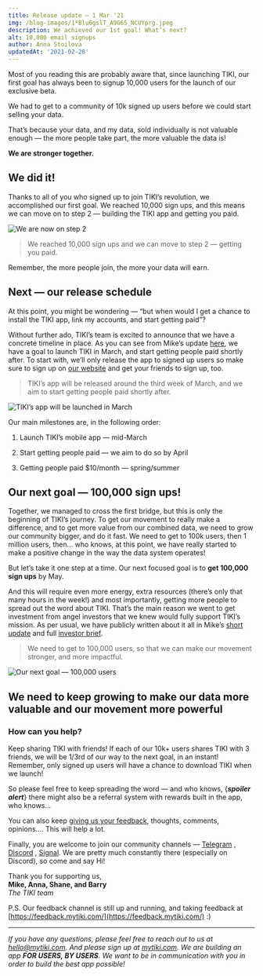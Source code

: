 ```yaml
---
title: Release update — 1 Mar ‘21
img: /blog-images/1*Blu6gslT_A9G6S_NCUYprg.jpeg
description: We achieved our 1st goal! What’s next?
alt: 10,000 email signups
author: Anna Stoilova
updatedAt: '2021-02-28'
---
```

Most of you reading this are probably aware that, since launching TIKI, our first goal has always been to signup 10,000
users for the launch of our exclusive beta.

We had to get to a community of 10k signed up users before we could start selling your data.

That’s because your data, and my data, sold individually is not valuable enough — the more people take part, the more
valuable the data is!

**We are stronger together.**

## We did it!

Thanks to all of you who signed up to join TIKI’s revolution, we accomplished our first goal. We reached 10,000 sign
ups, and this means we can move on to step 2 — building the TIKI app and getting you paid.

![We are now on step 2](/blog-images/1*FmwDJFlmGRMhqQiW-7BmSA.png)

> We reached 10,000 sign ups and we can move to step 2 — getting you paid.

Remember, the more people join, the more your data will earn.

## Next — our release schedule

At this point, you might be wondering — “but when would I get a chance to install the TIKI app, link my accounts, and
start getting paid”?

Without further ado, TIKI’s team is excited to announce that we have a concrete timeline in place. As you can see from
Mike’s update [here](https://mytiki.com/blog/pre-seed-program), we have a goal to launch TIKI in March, and start
getting people paid shortly after. To start with, we’ll only release the app to signed up users so make sure to sign up
on [our website](http://www.mytiki.com/#signup) and get your friends to sign up, too.

> TIKI’s app will be released around the third week of March, and we aim to start getting people paid shortly after.

![TIKI’s app will be launched in March](/blog-images/1*hNzFGorofrQyuBhefpcFag.jpeg)

Our main milestones are, in the following order:

1. Launch TIKI’s mobile app — mid-March

2. Start getting people paid — we aim to do so by April

3. Getting people paid $10/month — spring/summer

## Our next goal — 100,000 sign ups!

Together, we managed to cross the first bridge, but this is only the beginning of TIKI’s journey. To get our movement to
really make a difference, and to get more value from our combined data, we need to grow our community bigger, and do it
fast. We need to get to 100k users, then 1 million users, then… who knows, at this point, we have really started to make
a positive change in the way the data system operates!

But let’s take it one step at a time. Our next focused goal is to **get 100,000 sign ups** by May.

And this will require even more energy, extra resources (there’s only that many hours in the week!) and most
importantly, getting more people to spread out the word about TIKI. That’s the main reason we went to get investment
from angel investors that we knew would fully support TIKI’s mission. As per usual, we have publicly written about it
all in Mike’s [short update](https://mytiki.com/blog/pre-seed-program) and
full [investor brief](https://mytiki.com/blog/investor-brief-0221).

> We need to get to 100,000 users, so that we can make our movement stronger, and more impactful.

![Our next goal — 100,000 users](/blog-images/1*U5u4gZcWfjLVwd4O0KaPBQ.jpeg)

## We need to keep growing to make our data more valuable and our movement more powerful

### How can you help?

Keep sharing TIKI with friends! If each of our 10k+ users shares TIKI with 3 friends, we will be 1/3rd of our way to the
next goal, in an instant! Remember, only signed up users will have a chance to download TIKI when we launch!

So please feel free to keep spreading the word — and who knows, {***spoiler alert***} there might also be a referral
system with rewards built in the app, who knows…

You can also keep [giving us your feedback](http://feedback.mytiki.com/), thoughts, comments, opinions…. This will help
a lot.

Finally, you are welcome to join our community channels — [Telegram](https://t.me/mytikiapp)
, [Discord](https://discord.com/invite/evjYQq48Be)
, [Signal](https://signal.group/#CjQKIA66Eq2VHecpcCd-cu-dziozMRSH3EuQdcZJNyMOYNi5EhC0coWtjWzKQ1dDKEjMqhkP). We are
pretty much constantly there (especially on Discord), so come and say Hi!

Thank you for supporting us,  
**Mike, Anna, Shane, and Barry**  
*The TIKI team*

P.S. Our feedback channel is still up and running, and taking feedback
at [https://feedback.mytiki.com/](https://feedback.mytiki.com/) :)

---

*If you have any questions, please feel free to reach out to us at [hello@mytiki.com](mailto:hello@mytiki.com). And
please sign up at [mytiki.com](https://mytiki.com/#signup). We are building an app **FOR USERS, BY USERS**. We want to
be in communication with you in order to build the best app possible!*

